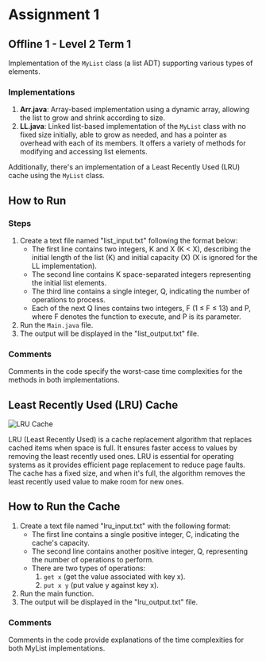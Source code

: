 # Assignment 1

## Offline 1 - Level 2 Term 1

Implementation of the `MyList` class (a list ADT) supporting various types of elements.

### Implementations
1. **Arr.java**: Array-based implementation using a dynamic array, allowing the list to grow and shrink according to size.
2. **LL.java**: Linked list-based implementation of the `MyList` class with no fixed size initially, able to grow as needed, and has a pointer as overhead with each of its members. It offers a variety of methods for modifying and accessing list elements.

Additionally, there's an implementation of a Least Recently Used (LRU) cache using the `MyList` class.

## How to Run

### Steps
1. Create a text file named "list_input.txt" following the format below:
   - The first line contains two integers, K and X (K < X), describing the initial length of the list (K) and initial capacity (X) (X is ignored for the LL implementation).
   - The second line contains K space-separated integers representing the initial list elements.
   - The third line contains a single integer, Q, indicating the number of operations to process.
   - Each of the next Q lines contains two integers, F (1 ≤ F ≤ 13) and P, where F denotes the function to execute, and P is its parameter.
2. Run the `Main.java` file.
3. The output will be displayed in the "list_output.txt" file.

### Comments
Comments in the code specify the worst-case time complexities for the methods in both implementations.

## Least Recently Used (LRU) Cache

![LRU Cache](lru_cache.avif)

LRU (Least Recently Used) is a cache replacement algorithm that replaces cached items when space is full. It ensures faster access to values by removing the least recently used ones. LRU is essential for operating systems as it provides efficient page replacement to reduce page faults. The cache has a fixed size, and when it's full, the algorithm removes the least recently used value to make room for new ones.

## How to Run the Cache

1. Create a text file named "lru_input.txt" with the following format:
   - The first line contains a single positive integer, C, indicating the cache's capacity.
   - The second line contains another positive integer, Q, representing the number of operations to perform.
   - There are two types of operations:
     1. `get x` (get the value associated with key x).
     2. `put x y` (put value y against key x).
2. Run the main function.
3. The output will be displayed in the "lru_output.txt" file.

### Comments
Comments in the code provide explanations of the time complexities for both MyList implementations.


